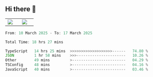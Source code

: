## Hi there 👋

<p align="center">
  <table align="center">
  <tr border="none">
  <td width="35%" align="center">
    <img  align="center"  src="http://github-profile-summary-cards.vercel.app/api/cards/stats?username=ricepunk&theme=github_dark" />
  </td>
    
  <td width="65%" align="center">
    <img  align="center"  src="http://github-profile-summary-cards.vercel.app/api/cards/profile-details?username=ricepunk&theme=github_dark" />
  </td>
  </tr>
  </table>
</p>

<!--START_SECTION:waka-->

```typescript
From: 10 March 2025 - To: 17 March 2025

Total Time: 18 hrs 27 mins

TypeScript   14 hrs 25 mins  >>>>>>>>>>>>>>>>>>>------   74.80 %
JSON         1 hr 58 mins    >>>----------------------   10.26 %
Other        49 mins         >------------------------   04.29 %
TSConfig     48 mins         >------------------------   04.16 %
JavaScript   40 mins         >------------------------   03.46 %
```

<!--END_SECTION:waka-->
